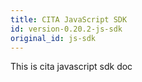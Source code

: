 ```yaml
---
title: CITA JavaScript SDK
id: version-0.20.2-js-sdk
original_id: js-sdk
---
```

This is cita javascript sdk doc
